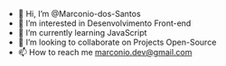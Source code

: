 - 👋 Hi, I’m @Marconio-dos-Santos
- 👀 I’m interested in Desenvolvimento Front-end
- 🌱 I’m currently learning JavaScript
- 💞️ I’m looking to collaborate on Projects Open-Source
- 📫 How to reach me marconio.dev@gmail.com

<!---
Marconio-dos-Santos/Marconio-dos-Santos is a ✨ special ✨ repository because its `README.md` (this file) appears on your GitHub profile.
You can click the Preview link to take a look at your changes.
--->
